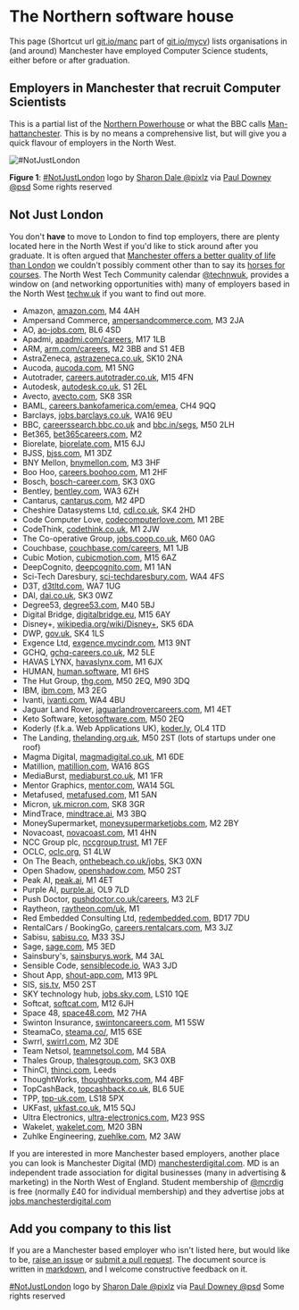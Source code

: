 
The Northern software house
========================================================
This page (Shortcut url [git.io/manc](http://git.io/manc) part of [git.io/mycv](http://git.io/mycv)) lists organisations in (and around) Manchester have employed Computer Science students, either before or after graduation.

## Employers in Manchester that recruit Computer Scientists
This is a partial list of the [Northern Powerhouse](https://northernpowerhouse.gov.uk/) or what the BBC calls [Man-hattanchester](https://www.bbc.co.uk/programmes/m000182g). This is by no means a comprehensive list, but will give you a quick flavour of employers in the North West.

![#NotJustLondon](https://c2.staticflickr.com/2/1885/44796486382_12b53b6549_m_d.jpg "#NotJustLondon")

**Figure 1**: [#NotJustLondon](https://twitter.com/hashtag/notjustlondon) logo by [Sharon Dale @pixlz](https://twitter.com/pixlz) via [Paul Downey @psd](https://www.flickr.com/photos/psd/44796486382) Some rights reserved

## Not Just London

You don't **have** to move to London to find top employers, there are plenty located here in the North West if you'd like to stick around after you graduate. It is often argued that [Manchester offers a better quality of life than London](https://www.theguardian.com/money/2015/jul/07/manchester-offers-best-quality-of-life-for-young-graduates-says-report) we couldn't possibly comment other than to say its [horses for courses](https://en.wiktionary.org/wiki/horses_for_courses). The North West Tech Community calendar [@technwuk](https://twitter.com/technwuk), provides a window on (and networking opportunities with) many of employers based in the North West [techw.uk](http://technw.uk) if you want to find out more.

* Amazon, [amazon.com](http://www.amazon.com), M4 4AH
* Ampersand Commerce, [ampersandcommerce.com](http://ampersandcommerce.com), M3 2JA
* AO, [ao-jobs.com](http://www.ao-jobs.com), BL6 4SD
* Apadmi, [apadmi.com/careers](http://www.apadmi.com/careers), M17 1LB
* ARM, [arm.com/careers](http://www.arm.com/careers), M2 3BB and S1 4EB
* AstraZeneca, [astrazeneca.co.uk](https://www.astrazeneca.co.uk), SK10 2NA
* Aucoda, [aucoda.com](http://www.aucoda.com), M1 5NG
* Autotrader, [careers.autotrader.co.uk](https://careers.autotrader.co.uk), M15 4FN
* Autodesk, [autodesk.co.uk](http://www.autodesk.co.uk), S1 2EL
* Avecto, [avecto.com](http://www.avecto.com), SK8 3SR
* BAML, [careers.bankofamerica.com/emea](http://careers.bankofamerica.com/emea), CH4 9QQ
* Barclays, [jobs.barclays.co.uk](http://jobs.barclays.co.uk), WA16 9EU
* BBC, [careerssearch.bbc.co.uk](http://careerssearch.bbc.co.uk) and [bbc.in/segs](http://bbc.in/segs), M50 2LH
* Bet365, [bet365careers.com](https://www.bet365careers.com), M2
* Biorelate, [biorelate.com](http://www.biorelate.com), M15 6JJ
* BJSS, [bjss.com](http://www.bjss.com), M1 3DZ
* BNY Mellon, [bnymellon.com](https://www.bnymellon.com), M3 3HF
* Boo Hoo, [careers.boohoo.com](https://careers.boohoo.com), M1 2HF
* Bosch, [bosch-career.com](http://www.bosch-career.com), SK3 0XG
* Bentley, [bentley.com](http://www.bentley.com), WA3 6ZH
* Cantarus, [cantarus.com](http://www.cantarus.com), M2 4PD
* Cheshire Datasystems Ltd, [cdl.co.uk](http://www.cdl.co.uk), SK4 2HD
* Code Computer Love, [codecomputerlove.com](http://www.codecomputerlove.com), M1 2BE
* CodeThink, [codethink.co.uk](http://www.codethink.co.uk), M1 2JW
* The Co-operative Group, [jobs.coop.co.uk](https://jobs.coop.co.uk), M60 0AG
* Couchbase, [couchbase.com/careers](http://www.couchbase.com/careers), M1 1JB
* Cubic Motion, [cubicmotion.com](https://www.cubicmotion.com), M15 6AZ
* DeepCognito, [deepcognito.com](http://www.deepcognito.com), M1 1AN
* Sci-Tech Daresbury, [sci-techdaresbury.com](http://www.sci-techdaresbury.com), WA4 4FS
* D3T, [d3tltd.com](https://d3tltd.com), WA7 1UG
* DAI, [dai.co.uk](http://dai.co.uk), SK3 0WZ
* Degree53, [degree53.com](https://www.degree53.com), M40 5BJ
* Digital Bridge, [digitalbridge.eu](http://digitalbridge.eu), M15 6AY
* Disney+, [wikipedia.org/wiki/Disney+](https://en.wikipedia.org/wiki/Disney%2B), SK5 6DA
* DWP, [gov.uk](https://www.gov.uk/government/organisations/department-for-work-pensions), SK4 1LS
* Exgence Ltd, [exgence.mycindr.com](http://exgence.mycindr.com), M13 9NT
* GCHQ, [gchq-careers.co.uk](http://www.gchq-careers.co.uk), M2 5LE
* HAVAS LYNX, [havaslynx.com](https://www.havaslynx.com), M1 6JX
* HUMAN, [human.software](https://human.software), M1 6HS
* The Hut Group, [thg.com](https://www.thg.com), M50 2EQ, M90 3DQ
* IBM, [ibm.com](http://www.ibm.com), M3 2EG
* Ivanti, [ivanti.com](https://www.ivanti.com), WA4 4BU
* Jaguar Land Rover, [jaguarlandrovercareers.com](http://www.jaguarlandrovercareers.com), M1 4ET
* Keto Software, [ketosoftware.com](http://www.ketosoftware.com), M50 2EQ
* Koderly (f.k.a. Web Applications UK), [koder.ly](https://www.koder.ly/), OL4 1TD
* The Landing, [thelanding.org.uk](http://www.thelanding.org.uk), M50 2ST (lots of startups under one roof)
* Magma Digital, [magmadigital.co.uk](http://www.magmadigital.co.uk), M1 6DE
* Matillion, [matillion.com](https://www.matillion.com), WA16 8GS
* MediaBurst, [mediaburst.co.uk](https://www.mediaburst.co.uk), M1 1FR
* Mentor Graphics, [mentor.com](https://www.mentor.com), WA14 5GL
* Metafused, [metafused.com](https://www.metafused.com), M1 5AN
* Micron, [uk.micron.com](http://uk.micron.com), SK8 3GR
* MindTrace, [mindtrace.ai](http://mindtrace.ai), M3 3BQ
* MoneySupermarket, [moneysupermarketjobs.com](http://www.moneysupermarketjobs.com), M2 2BY
* Novacoast, [novacoast.com](https://www.novacoast.com), M1 4HN
* NCC Group plc, [nccgroup.trust](https://www.nccgroup.trust), M1 7EF
* OCLC, [oclc.org](https://www.oclc.org), S1 4LW
* On The Beach, [onthebeach.co.uk/jobs](https://www.onthebeach.co.uk/jobs), SK3 0XN
* Open Shadow, [openshadow.com](https://www.openshadow.com), M50 2ST
* Peak AI, [peak.ai](http://peak.ai), M1 4ET
* Purple AI, [purple.ai](http://purple.ai), OL9 7LD
* Push Doctor, [pushdoctor.co.uk/careers](https://www.pushdoctor.co.uk/careers), M3 2LF
* Raytheon, [raytheon.com/uk](https://www.raytheon.com/uk), M1
* Red Embedded Consulting Ltd, [redembedded.com](http://www.redembedded.com), BD17 7DU
* RentalCars / BookingGo, [careers.rentalcars.com](http://careers.rentalcars.com), M3 3JZ
* Sabisu, [sabisu.co](http://www.sabisu.co), M33 3SJ
* Sage, [sage.com](http://www.sage.com), M5 3ED
* Sainsbury's, [sainsburys.work](http://www.sainsburys.work), M4 3AL
* Sensible Code, [sensiblecode.io](http://sensiblecode.io), WA3 3JD
* Shout App, [shout-app.com](http://shout-app.com), M13 9PL
* SIS, [sis.tv](https://www.sis.tv), M50 2ST
* SKY technology hub, [jobs.sky.com](https://jobs.sky.com), LS10 1QE
* Softcat, [softcat.com](https://www.softcat.com/contact-us/softcat-manchester), M12 6JH
* Space 48, [space48.com](http://www.space48.com), M2 7HA
* Swinton Insurance, [swintoncareers.com](http://www.swintoncareers.com), M1 5SW
* SteamaCo, [steama.co/](https://steama.co/), M15 6SE
* Swrrl, [swirrl.com](http://www.swirrl.com), M2 3DE
* Team Netsol, [teamnetsol.com](https://teamnetsol.com), M4 5BA
* Thales Group, [thalesgroup.com](https://www.thalesgroup.com), SK3 0XB
* ThinCI, [thinci.com](https://thinci.com), Leeds
* ThoughtWorks, [thoughtworks.com](https://www.thoughtworks.com), M4 4BF
* TopCashBack, [topcashback.co.uk](http://www.topcashback.co.uk), BL6 5UE
* TPP, [tpp-uk.com](https://www.tpp-uk.com), LS18 5PX
* UKFast, [ukfast.co.uk](https://www.ukfast.co.uk), M15 5QJ
* Ultra Electronics, [ultra-electronics.com](https://www.ultra-electronics.com), M23 9SS
* Wakelet, [wakelet.com](https://wakelet.com), M20 3BN
* Zuhlke Engineering, [zuehlke.com](https://www.zuehlke.com), M2 3AW

If you are interested in more Manchester based employers, another place you can look is Manchester Digital (MD) [manchesterdigital.com](https://www.manchesterdigital.com). MD is an independent trade association for digital businesses (many in advertising & marketing) in the North West of England. Student membership of [@mcrdig](https://twitter.com/mcrdig) is free (normally £40 for individual membership) and they advertise jobs at [jobs.manchesterdigital.com](https://jobs.manchesterdigital.com)

## Add you company to this list

If you are a Manchester based employer who isn't listed here, but would like to be, [raise an issue](https://github.com/dullhunk/book/issues) or [submit a pull request](https://github.com/dullhunk/book/compare). The document source is written in [markdown](https://en.wikipedia.org/wiki/Markdown), and I welcome constructive feedback on it.


[#NotJustLondon](https://twitter.com/hashtag/notjustlondon) logo by [Sharon Dale @pixlz](https://twitter.com/pixlz) via [Paul Downey @psd](https://www.flickr.com/photos/psd/44796486382) Some rights reserved

